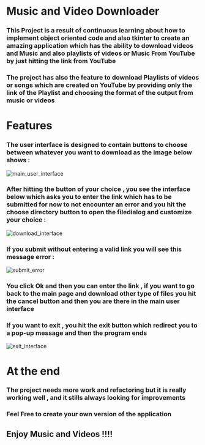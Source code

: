 # Music and Video Downloader
### This Project is a result of continuous learning about how to implement object oriented code and also tkinter to create an amazing application which has the ability to download videos and Music and also playlists of videos or Music From YouTube by just hitting the link from YouTube
### The project has also the feature to download Playlists of videos or songs which are created on YouTube by providing only the link of the Playlist and choosing the format of the output from music or videos

# Features
### The user interface is designed to contain buttons to choose between whatever you want to download as the image below shows :
![main_user_interface](https://user-images.githubusercontent.com/76720983/201758675-28fbcd5d-1347-4178-b184-14820b9db68d.png)

### After hitting the button of your choice , you see the interface below which asks you to enter the link which has to be submitted for now to not encounter an error and you hit the choose directory button to open the filedialog and customize your choice :
![download_interface](https://user-images.githubusercontent.com/76720983/201759082-5ca06598-26d9-4c84-9395-6dfb825f58b5.png)

### If you submit without entering a valid link you will see this message error : 
![submit_error](https://user-images.githubusercontent.com/76720983/201759170-62d065b8-bd2b-499f-992e-490986a4f21f.png)
### You click Ok and then you can enter the link , if you want to go back to the main page and download other type of files you hit the cancel button and then you are there in the main user interface 

### If you want to exit , you hit the exit button which redirect you to a pop-up message and then the program ends 
![exit_interface](https://user-images.githubusercontent.com/76720983/201759279-c6bdd370-1720-467a-aa88-9c6d8835dbd5.png)


# At the end 
### The project needs more work and refactoring but it is really working well , and it stills always looking for improvements
### Feel Free to create your own version of the application
## Enjoy Music and Videos !!!!

